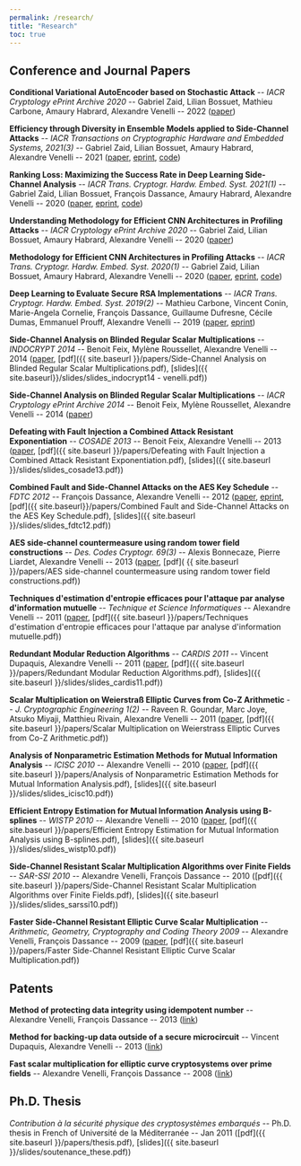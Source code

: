 ```yaml
---
permalink: /research/
title: "Research"
toc: true
---
```


## Conference and Journal Papers

**Conditional Variational AutoEncoder based on Stochastic Attack** -- _IACR Cryptology ePrint Archive 2020_ -- Gabriel Zaid, Lilian Bossuet, Mathieu Carbone, Amaury Habrard, Alexandre Venelli -- 2022 ([paper](https://eprint.iacr.org/2022/232.pdf))

**Efficiency through Diversity in Ensemble Models applied to Side-Channel Attacks** -- _IACR Transactions on Cryptographic Hardware and Embedded Systems, 2021(3)_ -- Gabriel Zaid, Lilian Bossuet, Amaury Habrard, Alexandre Venelli -- 2021 ([paper](https://tches.iacr.org/index.php/TCHES/article/view/8968), [eprint](https://eprint.iacr.org/2021/909), [code](https://github.com/gabzai/Ensembling-Loss-SCA))

**Ranking Loss: Maximizing the Success Rate in Deep Learning Side-Channel Analysis** -- _IACR Trans. Cryptogr. Hardw. Embed. Syst. 2021(1)_ -- Gabriel Zaid, Lilian Bossuet, François Dassance, Amaury Habrard, Alexandre Venelli -- 2020 ([paper](https://tches.iacr.org/index.php/TCHES/article/view/8726), [eprint](https://eprint.iacr.org/2020/872), [code](https://github.com/gabzai/Ranking-Loss-SCA))

**Understanding Methodology for Efficient CNN Architectures in Profiling Attacks** -- _IACR Cryptology ePrint Archive 2020_ -- Gabriel Zaid, Lilian Bossuet, Amaury Habrard, Alexandre Venelli -- 2020 ([paper](https://eprint.iacr.org/2020/757))

**Methodology for Efficient CNN Architectures in Profiling Attacks** -- _IACR Trans. Cryptogr. Hardw. Embed. Syst. 2020(1)_ -- Gabriel Zaid, Lilian Bossuet, Amaury Habrard, Alexandre Venelli -- 2020 ([paper](https://tches.iacr.org/index.php/TCHES/article/view/8391), [eprint](https://eprint.iacr.org/2019/803), [code](https://github.com/gabzai/Methodology-for-efficient-CNN-architectures-in-SCA))

**Deep Learning to Evaluate Secure RSA Implementations** -- _IACR Trans. Cryptogr. Hardw. Embed. Syst. 2019(2)_ -- Mathieu Carbone, Vincent Conin, Marie-Angela Cornelie, François Dassance, Guillaume Dufresne, Cécile Dumas, Emmanuel Prouff, Alexandre Venelli -- 2019 ([paper](https://tches.iacr.org/index.php/TCHES/article/view/7388), [eprint](https://eprint.iacr.org/2019/054))

**Side-Channel Analysis on Blinded Regular Scalar Multiplications** -- _INDOCRYPT 2014_ -- Benoit Feix, Mylène Roussellet, Alexandre Venelli -- 2014 ([paper](https://link.springer.com/chapter/10.1007/978-3-319-13039-2_1), [pdf]({{ site.baseurl }}/papers/Side-Channel Analysis on Blinded Regular Scalar Multiplications.pdf), [slides]({{ site.baseurl}}/slides/slides_indocrypt14 - venelli.pdf))

**Side-Channel Analysis on Blinded Regular Scalar Multiplications** -- _IACR Cryptology ePrint Archive 2014_ -- Benoit Feix, Mylène Roussellet, Alexandre Venelli -- 2014 ([paper](https://eprint.iacr.org/2014/191))

**Defeating with Fault Injection a Combined Attack Resistant Exponentiation** -- _COSADE 2013_ -- Benoit Feix, Alexandre Venelli -- 2013 ([paper](https://link.springer.com/chapter/10.1007/978-3-642-40026-1_3), [pdf]({{ site.baseurl }}/papers/Defeating with Fault Injection a Combined Attack Resistant Exponentiation.pdf), [slides]({{ site.baseurl }}/slides/slides_cosade13.pdf))

**Combined Fault and Side-Channel Attacks on the AES Key Schedule** -- _FDTC 2012_ -- François Dassance, Alexandre Venelli -- 2012 ([paper](https://ieeexplore.ieee.org/document/6305230/), [eprint](https://eprint.iacr.org/2012/098), [pdf]({{ site.baseurl}}/papers/Combined Fault and Side-Channel Attacks on the AES Key Schedule.pdf), [slides]({{ site.baseurl }}/slides/slides_fdtc12.pdf))

**AES side-channel countermeasure using random tower field constructions** -- _Des. Codes Cryptogr. 69(3)_ -- Alexis Bonnecaze, Pierre Liardet, Alexandre Venelli -- 2013 ([paper](https://link.springer.com/article/10.1007/s10623-012-9670-x), [pdf]( {{ site.baseurl }}/papers/AES side-channel countermeasure using random tower field constructions.pdf))

**Techniques d'estimation d'entropie efficaces pour l'attaque par analyse d'information mutuelle** -- _Technique et Science Informatiques_ -- Alexandre Venelli -- 2011 ([paper](https://tsi.revuesonline.com/article.jsp?articleId=17000), [pdf]({{ site.baseurl }}/papers/Techniques d'estimation d'entropie efficaces pour l'attaque par analyse d'information mutuelle.pdf))

**Redundant Modular Reduction Algorithms** -- _CARDIS 2011_ -- Vincent Dupaquis, Alexandre Venelli -- 2011 ([paper](http://www.springerlink.com/content/703525kq64g56635/), [pdf]({{ site.baseurl }}/papers/Redundant Modular Reduction Algorithms.pdf), [slides]({{ site.baseurl }}/slides/slides_cardis11.pdf))

**Scalar Multiplication on Weierstraß Elliptic Curves from Co-Z Arithmetic** -- _J. Cryptographic Engineering 1(2)_ -- Raveen R. Goundar, Marc Joye, Atsuko Miyaji, Matthieu Rivain, Alexandre Venelli -- 2011 ([paper](http://www.springerlink.com/content/c195545520wlk071/), [pdf]({{ site.baseurl }}/papers/Scalar Multiplication on Weierstrass Elliptic Curves from Co-Z Arithmetic.pdf))

**Analysis of Nonparametric Estimation Methods for Mutual Information Analysis** -- _ICISC 2010_ -- Alexandre Venelli -- 2010 ([paper](http://www.springerlink.com/content/v373645957228187/), [pdf]({{ site.baseurl }}/papers/Analysis of Nonparametric Estimation Methods for Mutual Information Analysis.pdf), [slides]({{ site.baseurl }}/slides/slides_icisc10.pdf))

**Efficient Entropy Estimation for Mutual Information Analysis using B-splines** -- _WISTP 2010_ -- Alexandre Venelli -- 2010 ([paper](http://www.springerlink.com/content/a2721v00xq303603/), [pdf]({{ site.baseurl }}/papers/Efficient Entropy Estimation for Mutual Information Analysis using B-splines.pdf), [slides]({{ site.baseurl }}/slides/slides_wistp10.pdf))

**Side-Channel Resistant Scalar Multiplication Algorithms over Finite Fields** -- _SAR-SSI 2010_ -- Alexandre Venelli, François Dassance -- 2010 ([pdf]({{ site.baseurl }}/papers/Side-Channel Resistant Scalar Multiplication Algorithms over Finite Fields.pdf), [slides]({{ site.baseurl }}/slides/slides_sarssi10.pdf))

**Faster Side-Channel Resistant Elliptic Curve Scalar Multiplication** -- _Arithmetic, Geometry, Cryptography and Coding Theory 2009_ -- Alexandre Venelli, François Dassance -- 2009 ([paper](https://bookstore.ams.org/conm-521), [pdf]({{ site.baseurl }}/papers/Faster Side-Channel Resistant Elliptic Curve Scalar Multiplication.pdf))



## Patents

**Method of protecting data integrity using idempotent number** -- Alexandre Venelli, François Dassance -- 2013 ([link](https://patents.google.com/patent/FR3010561A1/en))

**Method for backing-up data outside of a secure microcircuit** -- Vincent Dupaquis, Alexandre Venelli -- 2013 ([link](https://patents.google.com/patent/WO2013186451A1/en))

**Fast scalar multiplication for elliptic curve cryptosystems over prime fields** -- Alexandre Venelli, François Dassance -- 2008 ([link](https://patents.google.com/patent/US8369517))


## Ph.D. Thesis

_Contribution à la sécurité physique des cryptosystèmes embarqués_ -- Ph.D. thesis in French of Université de la Méditerranée -- Jan 2011 ([pdf]({{ site.baseurl }}/papers/thesis.pdf), [slides]({{ site.baseurl }}/slides/soutenance_these.pdf))

